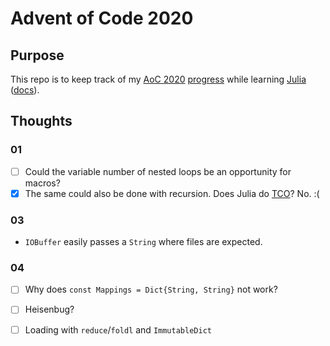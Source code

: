 # Advent of Code 2020

## Purpose

This repo is to keep track of my [AoC 2020][aoc] [progress] while learning [Julia][] ([docs]).

## Thoughts

### 01

- [ ] Could the variable number of nested loops be an opportunity for macros?
- [x] The same could also be done with recursion. Does Julia do [TCO][]? No. :(

### 03

- `IOBuffer` easily passes a `String` where files are expected.

### 04

- [ ] Why does `const Mappings = Dict{String, String}` not work?
- [ ] Heisenbug?
- [ ] Loading with `reduce`/`foldl` and `ImmutableDict`


[aoc]: https://adventofcode.com/
[progress]: https://adventofcode.com/2020
[julia]: https://julialang.org/
[docs]: https://docs.julialang.org/en/v1/
[tco]: https://en.wikipedia.org/wiki/Tail_call